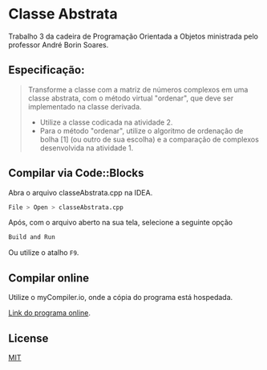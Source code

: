 # Classe Abstrata

Trabalho 3 da cadeira de Programação Orientada a Objetos ministrada pelo professor André Borin Soares.

## Especificação:

> Transforme a classe com a matriz de números complexos em uma classe abstrata, com o método virtual "ordenar", que deve ser implementado na
classe derivada.
> * Utilize a classe codicada na atividade 2.
> * Para o método "ordenar", utilize o algoritmo de ordenação de bolha [1] (ou outro de sua escolha) e a comparação de complexos desenvolvida na
atividade 1.

## Compilar via Code::Blocks

Abra o arquivo classeAbstrata.cpp na IDEA.

```bash
File > Open > classeAbstrata.cpp
```

Após, com o arquivo aberto na sua tela, selecione a seguinte opção

```bash
Build and Run
```

Ou utilize o atalho ```F9```.

## Compilar online

Utilize o myCompiler.io, onde a cópia do programa está hospedada.

[Link do programa online](https://www.mycompiler.io/view/CZsqU6u).

## License
[MIT](https://choosealicense.com/licenses/mit/)